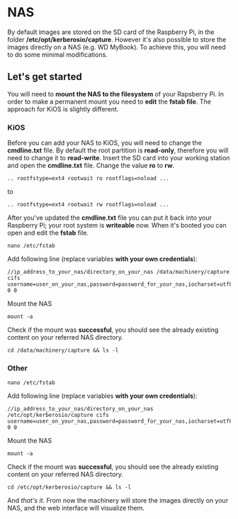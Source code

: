 # NAS

By default images are stored on the SD card of the Raspberry Pi, in the folder **/etc/opt/kerberosio/capture**. However it's also possible to store the images directly on a NAS (e.g. WD MyBook). To achieve this, you will need to do some minimal modifications. 

## Let's get started

You will need to **mount the NAS to the filesystem** of your Rapsberry Pi. In order to make a permanent mount you need to **edit** the **fstab file**. The approach for KiOS is slightly different.

### KiOS

Before you can add your NAS to KiOS, you will need to change the **cmdline.txt** file. By default the root partition is **read-only**, therefore you will need to change it to **read-write**. Insert the SD card into your working station and open the **cmdline.txt** file. Change the value **ro** to **rw**.

    .. rootfstype=ext4 rootwait ro rootflags=noload ...

to

    .. rootfstype=ext4 rootwait rw rootflags=noload ...
    
After you've updated the **cmdline.txt** file you can put it back into your Raspberry Pi; your root system is **writeable** now. When it's booted you can open and edit the **fstab** file.

    nano /etc/fstab

Add following line (replace variables **with your own credentials**):

    //ip_address_to_your_nas/directory_on_your_nas /data/machinery/capture cifs username=user_on_your_nas,password=password_for_your_nas,iocharset=utf8,file_mode=0777,dir_mode=0777 0 0

Mount the NAS

    mount -a

Check if the mount was **successful**, you should see the already existing content on your referred NAS directory.

    cd /data/machinery/capture && ls -l

### Other 

    nano /etc/fstab

Add following line (replace variables **with your own credentials**):

    //ip_address_to_your_nas/directory_on_your_nas /etc/opt/kerberosio/capture cifs username=user_on_your_nas,password=password_for_your_nas,iocharset=utf8,file_mode=0777,dir_mode=0777 0 0

Mount the NAS

    mount -a

Check if the mount was **successful**, you should see the already existing content on your referred NAS directory.

    cd /etc/opt/kerberosio/capture && ls -l

And *that's it*. From now the machinery will store the images directly on your NAS, and the web interface will visualize them.